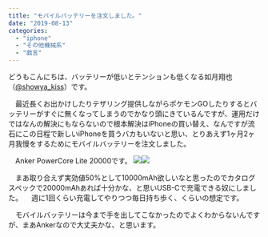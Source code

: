 ```yaml
---
title: "モバイルバッテリーを注文しました。"
date: "2019-08-13"
categories: 
  - "iphone"
  - "その他機械系"
  - "戯言"
---
```


どうもこんにちは、バッテリーが低いとテンションも低くなる如月翔也（[@showya\_kiss](http://twitter.com/showya_kiss)）です。

　最近長くお出かけしたりテザリング提供しながらポケモンGOしたりするとバッテリーがすぐに無くなってしまうのでかなり頭にきているんですが、運用だけではなんの解決にもならないので根本解決はiPhoneの買い替え、なんですが流石にこの日程で新しいiPhoneを買うバカもいないと思い、とりあえず1ヶ月2ヶ月我慢をするためにモバイルバッテリーを注文しました。

　Anker PowerCore Lite 20000です。 [![](//ws-fe.amazon-adsystem.com/widgets/q?_encoding=UTF8&MarketPlace=JP&ASIN=B07DDH6PC2&ServiceVersion=20070822&ID=AsinImage&WS=1&Format=_SL250_&tag=dtribe-22)](https://www.amazon.co.jp/gp/product/B07DDH6PC2/ref=as_li_tl?ie=UTF8&camp=247&creative=1211&creativeASIN=B07DDH6PC2&linkCode=as2&tag=dtribe-22&linkId=229b1145edf6cf5a61ae0c9cbdd2149a)![](//ir-jp.amazon-adsystem.com/e/ir?t=dtribe-22&l=am2&o=9&a=B07DDH6PC2)

　まあ取り合えず実効値50%として10000mAh欲しいなと思ったのでカタログスペックで20000mAhあれば十分かな、と思いUSB-Cで充電できる奴にしました。 　週に1回くらい充電してやりつつ毎日持ち歩く、くらいの想定です。

　モバイルバッテリーは今まで手を出してこなかったのでよくわからないんですが、まあAnkerなので大丈夫かな、と思います。
